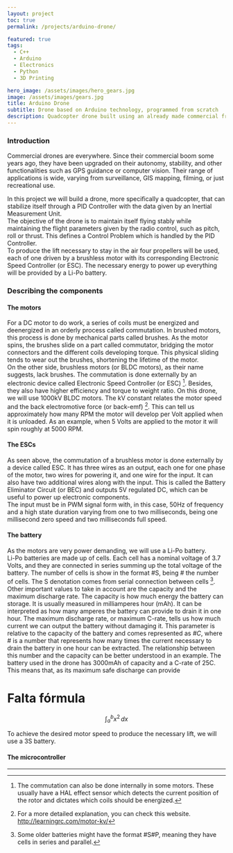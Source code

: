 ```yaml
---
layout: project
toc: true
permalink: /projects/arduino-drone/

featured: true
tags:
  - C++
  - Arduino
  - Electronics
  - Python
  - 3D Printing

hero_image: /assets/images/hero_gears.jpg
image: /assets/images/gears.jpg
title: Arduino Drone
subtitle: Drone based on Arduino technology, programmed from scratch
description: Quadcopter drone built using an already made commercial frame, controlled by a PID controller on an Arduino Nano. As IMU an MPU6050 has been used. The board has the possibility to communicate through Bluetooth using an HC-05 module.
---
```


### Introduction

Commercial drones are everywhere. Since their commercial boom some years ago, they have been upgraded on their autonomy, stability, and other functionalities such as GPS guidance or computer vision. Their range of applications is wide, varying from surveillance, GIS mapping, filming, or just recreational use.


In this project we will build a drone, more specifically a quadcopter, that can stabilize itself through a PID Controller with the data given by an Inertial Measurement Unit.  
The objective of the drone is to maintain itself flying stably while maintaining the flight parameters given by the radio control, such as pitch, roll or thrust. This defines a Control Problem which is handled by the PID Controller.  
To produce the lift necessary to stay in the air four propellers will be used, each of one driven by a brushless motor with its corresponding Electronic Speed Controller (or ESC). The necessary energy to power up everything will be provided by a Li-Po battery.

### Describing the components

#### The motors

For a DC motor to do work, a series of coils must be energized and deenergized in an orderly process called commutation. In brushed motors, this process is done by mechanical parts called brushes. As the motor spins, the brushes slide on a part called commutator, bridging the motor connectors and the different coils developing torque. This physical sliding tends to wear out the brushes, shortening the lifetime of the motor.  
On the other side, brushless motors (or BLDC motors), as their name suggests, lack brushes. The commutation is done externally by an electronic device called Electronic Speed Controller (or ESC) [^1]. Besides, they also have higher efficiency and torque to weight ratio.
On this drone, we will use 1000kV BLDC motors. The kV constant relates the motor speed and the back electromotive force (or back-emf) [^2]. This can tell us approximately how many RPM the motor will develop per Volt applied when it is unloaded. As an example, when 5 Volts are applied to the motor it will spin roughly at 5000 RPM.

#### The ESCs

As seen above, the commutation of a brushless motor is done externally by a device called ESC. It has three wires as an output, each one for one phase of the motor, two wires for powering it, and one wire for the input. It can also have two additional wires along with the input. This is called the Battery Eliminator Circuit (or BEC) and outputs 5V regulated DC, which can be useful to power up electronic components.  
The input must be in PWM signal form with, in this case, 50Hz of frequency and a high state duration varying from one to two milliseconds, being one millisecond zero speed and two milliseconds full speed.

#### The battery

As the motors are very power demanding, we will use a Li-Po battery.  
Li-Po batteries are made up of cells. Each cell has a nominal voltage of 3.7 Volts, and they are connected in series summing up the total voltage of the battery. The number of cells is show in the format #S, being # the number of cells. The S denotation comes from serial connection between cells [^3].  
Other important values to take in account are the capacity and the maximum discharge rate.
The capacity is how much energy the battery can storage. It is usually measured in milliamperes hour (mAh). It can be interpreted as how many amperes the battery can provide to drain it in one hour.
The maximum discharge rate, or maximum C-rate, tells us how much current we can output the battery without damaging it. This parameter is relative to the capacity of the battery and comes represented as _#C_, where # is a number that represents how many times the current necessary to drain the battery in one hour can be extracted.  The relationship between this number and the capacity can be better understood in an example.
The battery used in the drone has 3000mAh of capacity and a C-rate of 25C. This means that, as its maximum safe discharge can provide

# Falta fórmula

$$\int_a^b x^2\, dx$$

To achieve the desired motor speed to produce the necessary lift, we will use a 3S battery.

#### The microcontroller

---
[^1]: The commutation can also be done internally in some motors. These usually have a HAL effect sensor which detects the current position of the rotor and dictates which coils should be energized.
[^2]: For a more detailed explanation, you can check this website. http://learningrc.com/motor-kv/ 
[^3]: Some older batteries might have the format #S#P, meaning they have cells in series and parallel.
